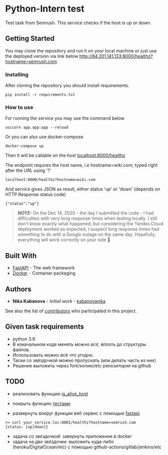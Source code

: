 # Python-Intern test

Test task from Semrush. This service checks if the host is up or down. 

## Getting Started

You may clone the repository and run it on your local machine or just use the deployed version via link below http://84.201.141.133:8000/healthz?hostname=semrush.com


### Installing

After cloning the repository you should install requirements.

```
pip install -r requirements.txt
```

### How to use
For running the service you may use the command below

```
uvicorn app.app:app --reload
```

Or you can also use docker-compose

```
docker-compose up 
```

Then it will be callable on the host [localhost:8000/healthz](localhost:8000/healthz)

The endpoint requires the host name, i.e hostname=wiki.com, typed right after the URL using '?' 

```
localhost:8000/healthz?hostname=wiki.com
```
And service gives JSON as result, either status 'up' or 'down' (depends on HTTP Response status code) 

```
{"status":"up"}
```

> **_NOTE:_**  On the Dec 14, 2020 - the day I submitted the code - I had difficulties with very long response times when testing locally.
I still don't know exactly what happened, but considering the Yandex.Cloud deployment worked as expected,
I suspect long response times had something to do with a Google outage on the same day. Hopefully, everything will work correctly on your side 🤞

## Built With

* [FastAPI](https://fastapi.tiangolo.com/) - The web framework
* [Docker](https://www.docker.com/) - Container packaging

## Authors

* **Nika Kabanova** - *Initial work* - [kabanovanika](https://github.com/PurpleBooth)

See also the list of [contributors](https://github.com/your/project/contributors) who participated in this project.

## Given task requirements

- python 3.9
- В изначальном коде менять можно *всё*, вплоть до структуры файлов. 
- Использовать можно всё что угодно. 
- Таски со звёздочкой можно пропускать (или делать часть из них)
- Решение выложить через fork/копию/etc репозитория на github


## TODO

- реализовать функцию [is_alive_host](app/app.py)

- покрыть функцию [тестами](./tests.py)

- развернуть вокруг функции веб сервис c помощью [fastapi](https://fastapi.tiangolo.com/)
```
>> curl your_service.loc:8001/healthz?hostname=semrush.com
{status: [up|down]}
```

- задача со *звёздочкой*: завернуть приложение в docker
- задача на *две звёздочки*: выложить куда-либо (heroku/DigitalOcean/etc) с помощью github-actions/gitlab/jenkins/etc
